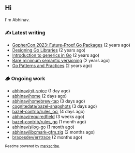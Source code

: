## Hi

I'm Abhinav.

### ✍️ Latest writing


- [GopherCon 2023: Future-Proof Go Packages](https://abhinavg.net/2023/09/27/future-proof-packages/) (2 years ago)
- [Designing Go Libraries](https://abhinavg.net/2022/12/06/designing-go-libraries/) (2 years ago)
- [Introduction to generics in Go](https://abhinavg.net/2022/11/23/generics-intro/) (2 years ago)
- [Bare minimum semantic versioning](https://abhinavg.net/2022/11/07/semver/) (2 years ago)
- [Go Patterns and Practices](https://abhinavg.net/2022/09/19/go-patterns-and-practices-talk/) (2 years ago)

### 🪵 Ongoing work


- [abhinav/git-spice](https://github.com/abhinav/git-spice) (1 day ago)
- [abhinav/home](https://github.com/abhinav/home) (2 days ago)
- [abhinav/homebrew-tap](https://github.com/abhinav/homebrew-tap) (3 days ago)
- [cognitedata/bazel-snapshots](https://github.com/cognitedata/bazel-snapshots) (3 days ago)
- [bazel-contrib/rules_oci](https://github.com/bazel-contrib/rules_oci) (4 days ago)
- [abhinav/requiredfield](https://github.com/abhinav/requiredfield) (3 weeks ago)
- [bazel-contrib/rules_go](https://github.com/bazel-contrib/rules_go) (1 month ago)
- [abhinav/silog-go](https://github.com/abhinav/silog-go) (1 month ago)
- [abhinav/libcmark-gfm.zig](https://github.com/abhinav/libcmark-gfm.zig) (2 months ago)
- [bracesdev/errtrace](https://github.com/bracesdev/errtrace) (2 months ago)

<sub>Readme powered by [markscribe](https://github.com/muesli/markscribe).</sub>
